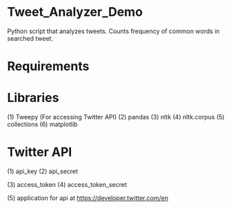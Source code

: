 # Tweet_Analyzer_Demo
Python script that analyzes tweets. Counts frequency of common words in searched tweet.

# Requirements
# Libraries 
(1) Tweepy (For accessing Twitter API)
(2) pandas
(3) nltk
(4) nltk.corpus 
(5) collections
(6) matplotlib

# Twitter API
(1) api_key
(2) api_secret

(3) access_token
(4) access_token_secret

(5) application for api at https://developer.twitter.com/en


